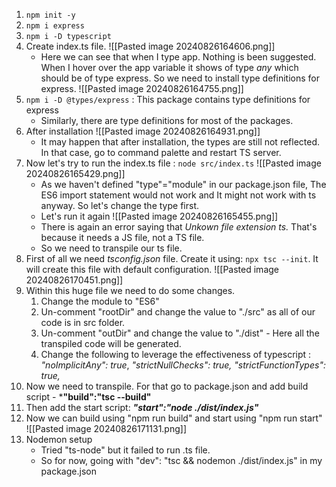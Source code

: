 1. `npm init -y`
2. `npm i express`
3. `npm i -D typescript`
4. Create index.ts file. 
	 ![[Pasted image 20240826164606.png]]
	-  Here we can see that when I type app. Nothing is been suggested. When I hover over the app variable it shows of type *any* which should be of type express. So we need to install type definitions for express.
	  ![[Pasted image 20240826164755.png]]
5. `npm i -D @types/express` : This package contains type definitions for express
	- Similarly, there are type definitions for most of the packages.
6. After installation 
     ![[Pasted image 20240826164931.png]]
     - It may happen that after installation, the types are still not reflected. In that case, go to command palette and restart TS server.
7. Now let's try to run the index.ts file : `node src/index.ts`
     ![[Pasted image 20240826165429.png]]
	- As we haven't defined "type"="module" in our package.json file, The ES6 import statement would not work and It might not work with ts anyway. So let's change the type first.
	- Let's run it again
	  ![[Pasted image 20240826165455.png]]
	- There is again an error saying that *Unkown file extension ts.* That's because it needs a JS file, not a TS file.
	- So we need to transpile our ts file.
8. First of all we need *tsconfig.json* file. Create it using: `npx tsc --init`. It will create this file with default configuration.
     ![[Pasted image 20240826170451.png]]
9. Within this huge file we need to do some changes.
	1. Change the module to "ES6"
	2. Un-comment "rootDir" and change the value to "./src" as all of our code is in src folder.
	3. Un-comment "outDir" and change the value to "./dist" - Here all the transpiled code will be generated.
	4. Change the following to leverage the effectiveness of typescript : *"noImplicitAny": true*, *"strictNullChecks": true,* *"strictFunctionTypes": true,*
10. Now we need to transpile. For that go  to package.json  and add build script - ***"build":"tsc --build"** 
11. Then add the start script: ***"start":"node ./dist/index.js"***
12. Now we can build using "npm run build" and start using "npm run start"
     ![[Pasted image 20240826171131.png]]
 13. Nodemon setup
	 - Tried "ts-node" but it failed to run .ts file.
	 - So for now, going with "dev": "tsc && nodemon ./dist/index.js" in my package.json